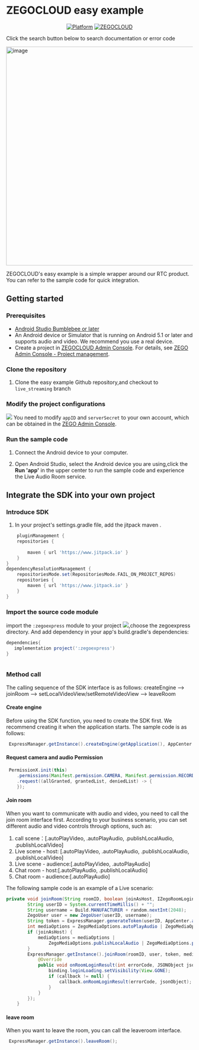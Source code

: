 # ZEGOCLOUD easy example
<p align="center">
    <a href="https://github.com/ZEGOCLOUD/easy_example_android/releases"><img src="https://img.shields.io/github/downloads/ZEGOCLOUD/easy_example_android/total" alt="Platform"/></a>
    <a href="https://discord.gg/EtNRATttyp">
        <img src="https://img.shields.io/discord/980014613179555870?color=5865F2&logo=discord&logoColor=white" alt="ZEGOCLOUD"/>
    </a>
    <p>
    <p>Click the search button below to search documentation or error code</p>
    <a href="https://docs.zegocloud.com/">
        <img width="589" alt="image" src="https://user-images.githubusercontent.com/5242852/170823639-2a684b4c-0bad-445a-b04e-5d4b6912e900.png">
    </a>
    </p>
</p>

ZEGOCLOUD's easy example is a simple wrapper around our RTC product. You can refer to the sample code for quick integration.

## Getting started

### Prerequisites

* [Android Studio Bumblebee or later](https://developer.android.com/studio)
* An Android device or Simulator that is running on Android 5.1 or later and supports audio and video. We recommend you use a real device.
* Create a project in [ZEGOCLOUD Admin Console](https://console.zegocloud.com/). For details, see [ZEGO Admin Console - Project management](https://docs.zegocloud.com/article/1271).

###  Clone the repository
1. Clone the easy example Github repository,and checkout to `live_streaming` branch

### Modify the project configurations
![](media/16496764650900/16496772462635.png)
You need to modify `appID` and `serverSecret` to your own account, which can be obtained in the [ZEGO Admin Console](https://console.zegocloud.com/).

### Run the sample code

1. Connect the Android device to your computer.

2. Open Android Studio, select the Android device you are using,click the **Run 'app'** in the upper center to run the sample code and experience the Live Audio Room service.

## Integrate the SDK into your own project

### Introduce SDK
1. In your project's settings.gradle file, add the jitpack maven .
``` groovy
    pluginManagement {
    repositories {
        
        maven { url 'https://www.jitpack.io' }
    }
}
dependencyResolutionManagement {
    repositoriesMode.set(RepositoriesMode.FAIL_ON_PROJECT_REPOS)
    repositories {
        maven { url 'https://www.jitpack.io' }
    }
}
```

### Import the source code module
import the `:zegoexpress` module to your project
![](media/16496764650900/import_module.png),choose the zegoexpress directory. 
And add
dependency in your app's build.gradle's dependencies:
```groovy
dependencies{
   implementation project(':zegoexpress') 
}
 
```
### Method call
The calling sequence of the SDK interface is as follows:
createEngine --> joinRoom --> setLocalVideoView/setRemoteVideoView --> leaveRoom

#### Create engine
Before using the SDK function, you need to create the SDK first. We recommend creating it when the application starts. The sample code is as follows:
```java
 ExpressManager.getInstance().createEngine(getApplication(), AppCenter.appID);
```
#### Request camera and audio Permission
```java
 PermissionX.init(this)
    .permissions(Manifest.permission.CAMERA, Manifest.permission.RECORD_AUDIO)
    .request((allGranted, grantedList, deniedList) -> {
    });
```

#### Join room
When you want to communicate with audio and video, you need to call the join room interface first. According to your business scenario, you can set different audio and video controls through options, such as:

1. call scene：[.autoPlayVideo, .autoPlayAudio, .publishLocalAudio, .publishLocalVideo]
2. Live scene - host: [.autoPlayVideo, .autoPlayAudio, .publishLocalAudio, .publishLocalVideo]
3. Live scene - audience:[.autoPlayVideo, .autoPlayAudio]
4. Chat room - host:[.autoPlayAudio, .publishLocalAudio]
5. Chat room - audience:[.autoPlayAudio]

The following sample code is an example of a Live scenario:
```java
private void joinRoom(String roomID, boolean joinAsHost, IZegoRoomLoginCallback callback) {
        String userID = System.currentTimeMillis() + "";
        String username = Build.MANUFACTURER + random.nextInt(2048);
        ZegoUser user = new ZegoUser(userID, username);
        String token = ExpressManager.generateToken(userID, AppCenter.appID, AppCenter.serverSecret);
        int mediaOptions = ZegoMediaOptions.autoPlayAudio | ZegoMediaOptions.autoPlayVideo;
        if (joinAsHost) {
            mediaOptions = mediaOptions |
                ZegoMediaOptions.publishLocalAudio | ZegoMediaOptions.publishLocalVideo;
        }
        ExpressManager.getInstance().joinRoom(roomID, user, token, mediaOptions, new IZegoRoomLoginCallback() {
            @Override
            public void onRoomLoginResult(int errorCode, JSONObject jsonObject) {
                binding.loginLoading.setVisibility(View.GONE);
                if (callback != null) {
                    callback.onRoomLoginResult(errorCode, jsonObject);
                }
            }
        });
    }
```

#### leave room
When you want to leave the room, you can call the leaveroom interface.
```java
 ExpressManager.getInstance().leaveRoom();
```
